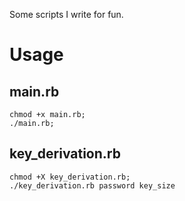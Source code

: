 Some scripts I write for fun.

# Usage

## main.rb

```
chmod +x main.rb;
./main.rb;
```

## key_derivation.rb

```
chmod +X key_derivation.rb;
./key_derivation.rb password key_size
```
